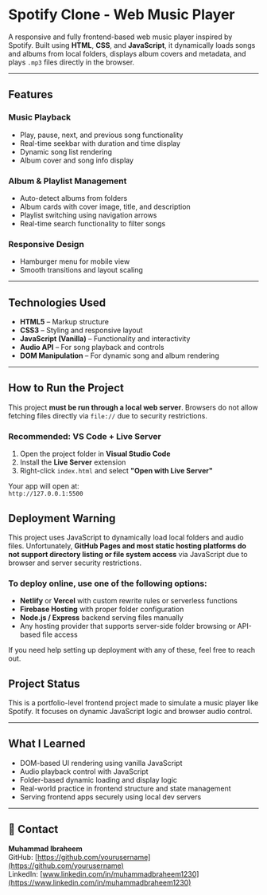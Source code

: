 # Spotify Clone - Web Music Player 

A responsive and fully frontend-based web music player inspired by Spotify. Built using **HTML**, **CSS**, and **JavaScript**, it dynamically loads songs and albums from local folders, displays album covers and metadata, and plays `.mp3` files directly in the browser.

---

##  Features

###  Music Playback
- Play, pause, next, and previous song functionality
- Real-time seekbar with duration and time display
- Dynamic song list rendering
- Album cover and song info display

###  Album & Playlist Management
- Auto-detect albums from folders
- Album cards with cover image, title, and description
- Playlist switching using navigation arrows
- Real-time search functionality to filter songs

###  Responsive Design
- Hamburger menu for mobile view
- Smooth transitions and layout scaling

---

##  Technologies Used

- **HTML5** – Markup structure
- **CSS3** – Styling and responsive layout
- **JavaScript (Vanilla)** – Functionality and interactivity
- **Audio API** – For song playback and controls
- **DOM Manipulation** – For dynamic song and album rendering

---

##  How to Run the Project

This project **must be run through a local web server**. Browsers do not allow fetching files directly via `file://` due to security restrictions.

###  Recommended: VS Code + Live Server

1. Open the project folder in **Visual Studio Code**
2. Install the **Live Server** extension
3. Right-click `index.html` and select **"Open with Live Server"**

Your app will open at:  
`http://127.0.0.1:5500`

##  Deployment Warning

This project uses JavaScript to dynamically load local folders and audio files. Unfortunately, **GitHub Pages and most static hosting platforms do not support directory listing or file system access** via JavaScript due to browser and server security restrictions.

###  To deploy online, use one of the following options:

- **Netlify** or **Vercel** with custom rewrite rules or serverless functions
- **Firebase Hosting** with proper folder configuration
- **Node.js / Express** backend serving files manually
- Any hosting provider that supports server-side folder browsing or API-based file access

If you need help setting up deployment with any of these, feel free to reach out.

##  Project Status

This is a portfolio-level frontend project made to simulate a music player like Spotify. It focuses on dynamic JavaScript logic and browser audio control.

---

##  What I Learned

- DOM-based UI rendering using vanilla JavaScript  
- Audio playback control with JavaScript  
- Folder-based dynamic loading and display logic  
- Real-world practice in frontend structure and state management  
- Serving frontend apps securely using local dev servers  

---

## 📧 Contact

**Muhammad Ibraheem**  
GitHub: [https://github.com/yourusername](https://github.com/yourusername)  
LinkedIn: [www.linkedin.com/in/muhammadbraheem1230](https://www.linkedin.com/in/muhammadbraheem1230)




